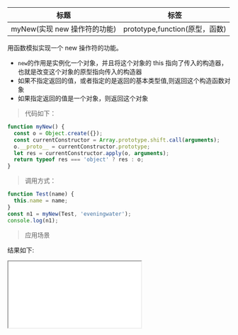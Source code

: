 | 标题                         | 标签                           |
| ---------------------------- | ------------------------------ |
| myNew(实现 new 操作符的功能) | prototype,function(原型，函数) |

用函数模拟实现一个 new 操作符的功能。

- `new`的作用是实例化一个对象，并且将这个对象的 this 指向了传入的构造器，也就是改变这个对象的原型指向传入的构造器
- 如果不指定返回的值，或者指定的是返回的基本类型值,则返回这个构造函数对象
- 如果指定返回的值是一个对象，则返回这个对象

> 代码如下：

```js
function myNew() {
  const o = Object.create({});
  const currentConstructor = Array.prototype.shift.call(arguments);
  o.__proto__ = currentConstructor.prototype;
  let res = currentConstructor.apply(o, arguments);
  return typeof res === 'object' ? res : o;
}
```

> 调用方式：

```js
function Test(name) {
  this.name = name;
}
const n1 = myNew(Test, 'eveningwater');
console.log(n1);
```

> 应用场景

<div class="code-editor" data-url="codes/javascript/html/myNew.html" data-language="html"></div>

结果如下:

<iframe src="codes/javascript/html/myNew.html"></iframe>
